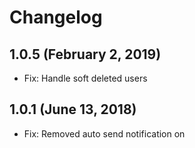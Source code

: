 Changelog
=========


1.0.5  (February 2, 2019)
-----------------------
- Fix: Handle soft deleted users


1.0.1  (June 13, 2018)
-----------------------
- Fix: Removed auto send notification on

